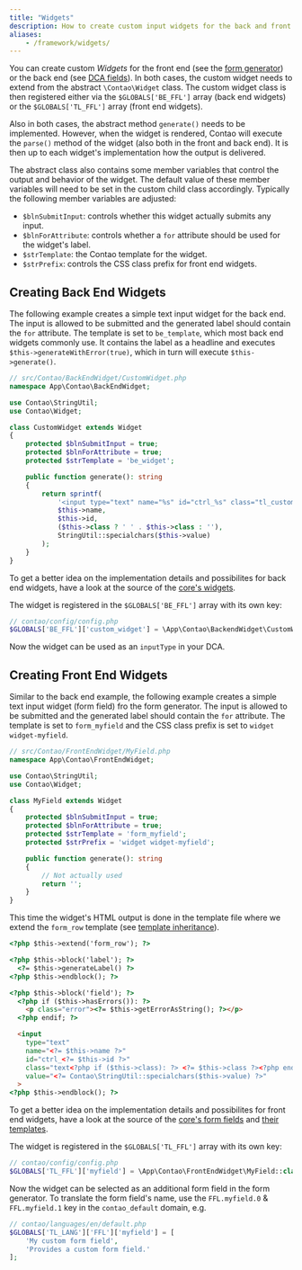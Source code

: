 ```yaml
---
title: "Widgets"
description: How to create custom input widgets for the back and front end.
aliases:
    - /framework/widgets/
---
```



You can create custom _Widgets_ for the front end (see the [form generator][FormGenerator])
or the back end (see [DCA fields][DcaFields]). In both cases, the custom widget
needs to extend from the abstract `\Contao\Widget` class. The custom widget class
is then registered either via the `$GLOBALS['BE_FFL']` array (back end widgets)
or the `$GLOBALS['TL_FFL']` array (front end widgets). 

Also in both cases, the abstract method `generate()` needs to be implemented. However,
when the widget is rendered, Contao will execute the `parse()` method of the widget
(also both in the front and back end). It is then up to each widget's implementation
how the output is delivered.

The abstract class also contains some member variables that control the output and
behavior of the widget. The default value of these member variables will need to be
set in the custom child class accordingly. Typically the following member variables
are adjusted:

* `$blnSubmitInput`: controls whether this widget actually submits any input.
* `$blnForAttribute`: controls whether a `for` attribute should be used for the widget's label.
* `$strTemplate`: the Contao template for the widget.
* `$strPrefix`: controls the CSS class prefix for front end widgets.


## Creating Back End Widgets

The following example creates a simple text input widget for the back end. The input
is allowed to be submitted and the generated label should contain the `for` attribute.
The template is set to `be_template`, which most back end widgets commonly use. It
contains the label as a headline and executes `$this->generateWithError(true)`, 
which in turn will execute `$this->generate()`.

```php
// src/Contao/BackEndWidget/CustomWidget.php
namespace App\Contao\BackEndWidget;

use Contao\StringUtil;
use Contao\Widget;

class CustomWidget extends Widget
{
    protected $blnSubmitInput = true;
    protected $blnForAttribute = true;
    protected $strTemplate = 'be_widget';

    public function generate(): string
    {
        return sprintf(
            '<input type="text" name="%s" id="ctrl_%s" class="tl_custom_widget%s" value="%s">',
            $this->name,
            $this->id,
            ($this->class ? ' ' . $this->class : ''),
            StringUtil::specialchars($this->value)
        );
    }
}
```

To get a better idea on the implementation details and possibilites for back end
widgets, have a look at the source of the [core's widgets][ContaoCoreWidgets].

The widget is registered in the `$GLOBALS['BE_FFL']` array with its own key:

```php
// contao/config/config.php
$GLOBALS['BE_FFL']['custom_widget'] = \App\Contao\BackendWidget\CustomWidget::class;
```

Now the widget can be used as an `inputType` in your DCA.


## Creating Front End Widgets

Similar to the back end example, the following example creates a simple text input
widget (form field) fro the form generator. The input is allowed to be submitted
and the generated label should contain the `for` attribute. The template is set to
`form_myfield` and the CSS class prefix is set to `widget widget-myfield`.

```php
// src/Contao/FrontEndWidget/MyField.php
namespace App\Contao\FrontEndWidget;

use Contao\StringUtil;
use Contao\Widget;

class MyField extends Widget
{
    protected $blnSubmitInput = true;
    protected $blnForAttribute = true;
    protected $strTemplate = 'form_myfield';
    protected $strPrefix = 'widget widget-myfield';

    public function generate(): string
    {
        // Not actually used
        return '';
    }
}
```

This time the widget's HTML output is done in the template file where we extend
the `form_row` template (see [template inheritance][TemplateInheritance]).

```html
<?php $this->extend('form_row'); ?>

<?php $this->block('label'); ?>
  <?= $this->generateLabel() ?>
<?php $this->endblock(); ?>

<?php $this->block('field'); ?>
  <?php if ($this->hasErrors()): ?>
    <p class="error"><?= $this->getErrorAsString(); ?></p>
  <?php endif; ?>

  <input 
    type="text" 
    name="<?= $this->name ?>" 
    id="ctrl_<?= $this->id ?>" 
    class="text<?php if ($this->class): ?> <?= $this->class ?><?php endif; ?>" 
    value="<?= Contao\StringUtil::specialchars($this->value) ?>"
  >
<?php $this->endblock(); ?>
```

To get a better idea on the implementation details and possibilites for front end
widgets, have a look at the source of the [core's form fields][ContaoCoreFormFields]
and [their templates][ContaoCoreFormFieldTemplates].

The widget is registered in the `$GLOBALS['TL_FFL']` array with its own key:

```php
// contao/config/config.php
$GLOBALS['TL_FFL']['myfield'] = \App\Contao\FrontEndWidget\MyField::class;
```

Now the widget can be selected as an additional form field in the form generator.
To translate the form field's name, use the `FFL.myfield.0` & `FFL.myfield.1` key
in the `contao_default` domain, e.g.

```php
// contao/languages/en/default.php
$GLOBALS['TL_LANG']['FFL']['myfield'] = [
    'My custom form field',
    'Provides a custom form field.'
];
```


[FormGenerator]: https://docs.contao.org/manual/en/form-generator/
[DcaFields]: /reference/dca/fields/
[ContaoCoreWidgets]: https://github.com/contao/contao/tree/master/core-bundle/src/Resources/contao/widgets
[TemplateInheritance]: /framework/templates/#template-inheritance
[ContaoCoreFormFields]: https://github.com/contao/contao/tree/master/core-bundle/src/Resources/contao/forms
[ContaoCoreFormFieldTemplates]: https://github.com/contao/contao/tree/master/core-bundle/src/Resources/contao/templates/forms
